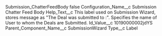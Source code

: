 <?xml version="1.0" encoding="UTF-8"?>
<CustomMetadata xmlns="http://soap.sforce.com/2006/04/metadata" xmlns:xsi="http://www.w3.org/2001/XMLSchema-instance" xmlns:xsd="http://www.w3.org/2001/XMLSchema">
    <label>Submission_ChatterFeedBody</label>
    <protected>false</protected>
    <values>
        <field>Configuration_Name__c</field>
        <value xsi:type="xsd:string">Submission Chatter Feed Body</value>
    </values>
    <values>
        <field>Help_Text__c</field>
        <value xsi:type="xsd:string">This label used on Submission Wizard, stores message as &quot;The Deal was submitted to :&quot;. Specifies the name of User to whom the Deals are Submitted.</value>
    </values>
    <values>
        <field>Id_Value__c</field>
        <value xsi:type="xsd:string">10190000002jdYS</value>
    </values>
    <values>
        <field>Parent_Component_Name__c</field>
        <value xsi:type="xsd:string">SubmissionWizard</value>
    </values>
    <values>
        <field>Type__c</field>
        <value xsi:type="xsd:string">Label</value>
    </values>
</CustomMetadata>
